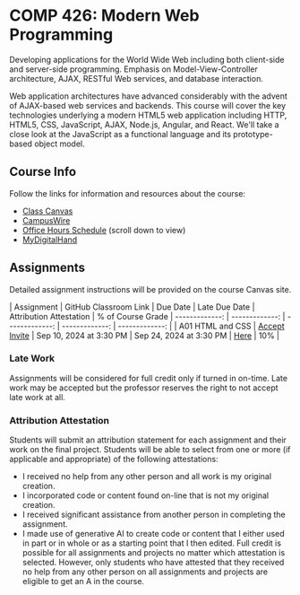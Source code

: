 # COMP 426: Modern Web Programming

Developing applications for the World Wide Web including both client-side and server-side programming. 
Emphasis on Model-View-Controller architecture, AJAX, RESTful Web services, and database interaction. 

Web application architectures have advanced considerably with the advent of AJAX-based web services and backends. 
This course will cover the key technologies underlying a modern HTML5 web application including HTTP, HTML5, CSS, 
JavaScript, AJAX, Node.js, Angular, and React. We'll take a close look at the JavaScript as a functional language 
and its prototype-based object model. 

## Course Info
Follow the links for information and resources about the course:
* [Class Canvas](https://uncch.instructure.com/courses/72809)
* [CampusWire](https://campuswire.com/p/G6AF19A31)
* [Office Hours Schedule](https://uncch.instructure.com/courses/72809) (scroll down to view)
* [MyDigitalHand](https://beta.mydigitalhand.org/enroll/S5EHCHU)

## Assignments

Detailed assignment instructions will be provided on the course Canvas site.

| Assignment | GitHub Classroom Link | Due Date | Late Due Date | Attribution Attestation | % of Course Grade 
| -------------: | -------------: | -------------: | -------------: | -------------: |
| A01 HTML and CSS | [Accept Invite](https://classroom.github.com/a/mVz-miJJ) | Sep 10, 2024 at 3:30 PM | Sep 24, 2024 at 3:30 PM | [Here](https://docs.google.com/forms/d/e/1FAIpQLSdJ4T5zq5duVUQOW7RK4eYMy9Uxac5-QILbXu3fxl6e52f_Og/viewform) | 10% |

### Late Work
Assignments will be considered for full credit only if turned in on-time. Late work may be accepted but the professor reserves the right to not accept late work at all.

### Attribution Attestation
Students will submit an attribution statement for each assignment and their work on the final project. Students will be
able to select from one or more (if applicable and appropriate) of the following attestations:
* I received no help from any other person and all work is my original creation.
* I incorporated code or content found on-line that is not my original creation.
* I received significant assistance from another person in completing the assignment.
* I made use of generative AI to create code or content that I either used in part or in whole or as a starting point
that I then edited.
Full credit is possible for all assignments and projects no matter which attestation is selected. However, only students
who have attested that they received no help from any other person on all assignments and projects are eligible to get
an A in the course.
